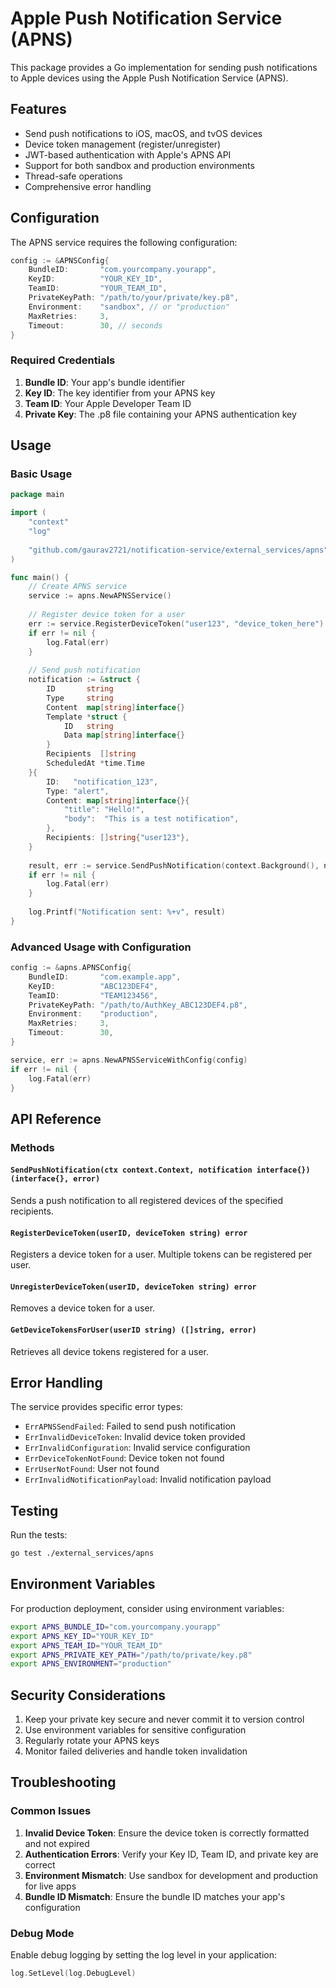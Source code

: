 # Apple Push Notification Service (APNS)

This package provides a Go implementation for sending push notifications to Apple devices using the Apple Push Notification Service (APNS).

## Features

- Send push notifications to iOS, macOS, and tvOS devices
- Device token management (register/unregister)
- JWT-based authentication with Apple's APNS API
- Support for both sandbox and production environments
- Thread-safe operations
- Comprehensive error handling

## Configuration

The APNS service requires the following configuration:

```go
config := &APNSConfig{
    BundleID:       "com.yourcompany.yourapp",
    KeyID:          "YOUR_KEY_ID",
    TeamID:         "YOUR_TEAM_ID",
    PrivateKeyPath: "/path/to/your/private/key.p8",
    Environment:    "sandbox", // or "production"
    MaxRetries:     3,
    Timeout:        30, // seconds
}
```

### Required Credentials

1. **Bundle ID**: Your app's bundle identifier
2. **Key ID**: The key identifier from your APNS key
3. **Team ID**: Your Apple Developer Team ID
4. **Private Key**: The .p8 file containing your APNS authentication key

## Usage

### Basic Usage

```go
package main

import (
    "context"
    "log"
    
    "github.com/gaurav2721/notification-service/external_services/apns"
)

func main() {
    // Create APNS service
    service := apns.NewAPNSService()
    
    // Register device token for a user
    err := service.RegisterDeviceToken("user123", "device_token_here")
    if err != nil {
        log.Fatal(err)
    }
    
    // Send push notification
    notification := &struct {
        ID       string
        Type     string
        Content  map[string]interface{}
        Template *struct {
            ID   string
            Data map[string]interface{}
        }
        Recipients  []string
        ScheduledAt *time.Time
    }{
        ID:   "notification_123",
        Type: "alert",
        Content: map[string]interface{}{
            "title": "Hello!",
            "body":  "This is a test notification",
        },
        Recipients: []string{"user123"},
    }
    
    result, err := service.SendPushNotification(context.Background(), notification)
    if err != nil {
        log.Fatal(err)
    }
    
    log.Printf("Notification sent: %+v", result)
}
```

### Advanced Usage with Configuration

```go
config := &apns.APNSConfig{
    BundleID:       "com.example.app",
    KeyID:          "ABC123DEF4",
    TeamID:         "TEAM123456",
    PrivateKeyPath: "/path/to/AuthKey_ABC123DEF4.p8",
    Environment:    "production",
    MaxRetries:     3,
    Timeout:        30,
}

service, err := apns.NewAPNSServiceWithConfig(config)
if err != nil {
    log.Fatal(err)
}
```

## API Reference

### Methods

#### `SendPushNotification(ctx context.Context, notification interface{}) (interface{}, error)`
Sends a push notification to all registered devices of the specified recipients.

#### `RegisterDeviceToken(userID, deviceToken string) error`
Registers a device token for a user. Multiple tokens can be registered per user.

#### `UnregisterDeviceToken(userID, deviceToken string) error`
Removes a device token for a user.

#### `GetDeviceTokensForUser(userID string) ([]string, error)`
Retrieves all device tokens registered for a user.

## Error Handling

The service provides specific error types:

- `ErrAPNSSendFailed`: Failed to send push notification
- `ErrInvalidDeviceToken`: Invalid device token provided
- `ErrInvalidConfiguration`: Invalid service configuration
- `ErrDeviceTokenNotFound`: Device token not found
- `ErrUserNotFound`: User not found
- `ErrInvalidNotificationPayload`: Invalid notification payload

## Testing

Run the tests:

```bash
go test ./external_services/apns
```

## Environment Variables

For production deployment, consider using environment variables:

```bash
export APNS_BUNDLE_ID="com.yourcompany.yourapp"
export APNS_KEY_ID="YOUR_KEY_ID"
export APNS_TEAM_ID="YOUR_TEAM_ID"
export APNS_PRIVATE_KEY_PATH="/path/to/private/key.p8"
export APNS_ENVIRONMENT="production"
```

## Security Considerations

1. Keep your private key secure and never commit it to version control
2. Use environment variables for sensitive configuration
3. Regularly rotate your APNS keys
4. Monitor failed deliveries and handle token invalidation

## Troubleshooting

### Common Issues

1. **Invalid Device Token**: Ensure the device token is correctly formatted and not expired
2. **Authentication Errors**: Verify your Key ID, Team ID, and private key are correct
3. **Environment Mismatch**: Use sandbox for development and production for live apps
4. **Bundle ID Mismatch**: Ensure the bundle ID matches your app's configuration

### Debug Mode

Enable debug logging by setting the log level in your application:

```go
log.SetLevel(log.DebugLevel)
``` 